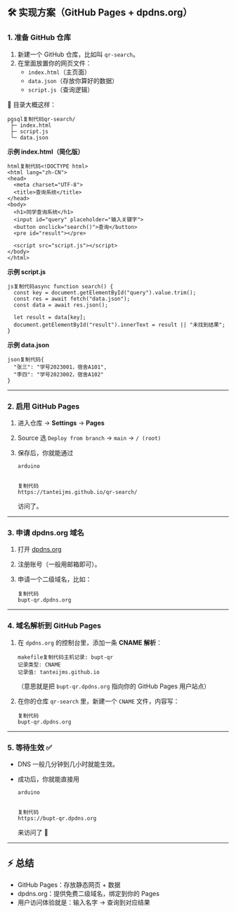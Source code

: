 ## 🛠️ 实现方案（GitHub Pages + dpdns.org）

### 1. 准备 GitHub 仓库

1. 新建一个 GitHub 仓库，比如叫 `qr-search`。
2. 在里面放置你的网页文件：
   - `index.html`（主页面）
   - `data.json`（存放你算好的数据）
   - `script.js`（查询逻辑）

📂 目录大概这样：

```
pgsql复制代码qr-search/
 ├─ index.html
 ├─ script.js
 └─ data.json
```

**示例 index.html（简化版）**

```
html复制代码<!DOCTYPE html>
<html lang="zh-CN">
<head>
  <meta charset="UTF-8">
  <title>查询系统</title>
</head>
<body>
  <h1>同学查询系统</h1>
  <input id="query" placeholder="输入关键字">
  <button onclick="search()">查询</button>
  <pre id="result"></pre>

  <script src="script.js"></script>
</body>
</html>
```

**示例 script.js**

```
js复制代码async function search() {
  const key = document.getElementById("query").value.trim();
  const res = await fetch("data.json");
  const data = await res.json();

  let result = data[key];
  document.getElementById("result").innerText = result || "未找到结果";
}
```

**示例 data.json**

```
json复制代码{
  "张三": "学号2023001，宿舍A101",
  "李四": "学号2023002，宿舍A102"
}
```

------

### 2. 启用 GitHub Pages

1. 进入仓库 → **Settings** → **Pages**

2. Source 选 `Deploy from branch` → `main` → `/ (root)`

3. 保存后，你就能通过

   ```
   arduino
   
   
   复制代码
   https://tanteijms.github.io/qr-search/
   ```

   访问了。

------

### 3. 申请 dpdns.org 域名

1. 打开 [dpdns.org](https://www.dpdns.org/)

2. 注册账号（一般用邮箱即可）。

3. 申请一个二级域名，比如：

   ```
   复制代码
   bupt-qr.dpdns.org
   ```

------

### 4. 域名解析到 GitHub Pages

1. 在 `dpdns.org` 的控制台里，添加一条 **CNAME 解析**：

   ```
   makefile复制代码主机记录: bupt-qr
   记录类型: CNAME
   记录值: tanteijms.github.io
   ```

   （意思就是把 `bupt-qr.dpdns.org` 指向你的 GitHub Pages 用户站点）

2. 在你的仓库 `qr-search` 里，新建一个 `CNAME` 文件，内容写：

   ```
   复制代码
   bupt-qr.dpdns.org
   ```

------

### 5. 等待生效 ✅

- DNS 一般几分钟到几小时就能生效。

- 成功后，你就能直接用

  ```
  arduino
  
  
  复制代码
  https://bupt-qr.dpdns.org
  ```

  来访问了 🎉

------

## ⚡ 总结

- GitHub Pages：存放静态网页 + 数据
- dpdns.org：提供免费二级域名，绑定到你的 Pages
- 用户访问体验就是：输入名字 → 查询到对应结果